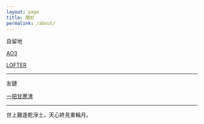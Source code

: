 ```yaml
---
layout: page
title: 關於
permalink: /about/
---
```


自留地

[AO3](https://archiveofourown.org/users/KurikaesuShio)

[LOFTER](https://meihuayousuxin.lofter.com)



* * *

友鏈

[一把甘蔗渣](http://sanjingjiuhuang.net)

* * *

世上難逢乾淨土，天心終見重輪月。

